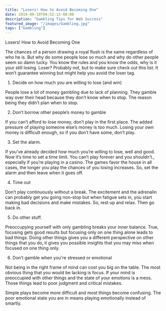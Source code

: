 ```yaml
---
title: "Losers! How to Avoid Becoming One"
date: 2019-09-18T06:52:13-08:00
description: "Gambling Tips for Web Success"
featured_image: "/images/Gambling.jpg"
tags: ["Gambling"]
---
```


Losers! How to Avoid Becoming One

The chances of a person drawing a royal flush is the same regardless of who he is. But why do some people lose so much and why do other people seem so damn lucky. You know the rules and you know the odds, why is it your still losing. Loser?  Probably not, but to make sure check out this list. It won’t guarantee winning but might help you avoid the loser tag.

1. Decide on how much you are willing to lose (and win)

People lose a lot of money gambling due to lack of planning. They gamble way over their head because they don’t know when to stop. The reason being they didn’t plan when to stop. 

2. Don’t borrow other people’s money to gamble

If you can’t afford to lose money, don’t play in the first place. The added pressure of playing someone else’s money is too much. Losing your own money is difficult enough, so if you don’t have some, don’t play.

3. Set the alarm.

If you’ve already decided how much you’re willing to lose, well and good. Now it’s time to set a time limit. You can’t play forever and you shouldn’t., especially if you’re playing in a casino. The games favor the house in all cases, the longer you play the chances of you losing increases. So, set the alarm and then leave when it goes off.

4. Time out

Don’t play continuously without a break. The excitement and the adrenalin can probably get you going non-stop but when fatigue sets in, you start making bad decisions and make mistakes. So, rest up and relax. Then go back in.

5. Do other stuff.

Preoccupying yourself with only gambling breaks your inner balance. True, focusing gets good results but focusing only on one thing alone leads to bad things. Doing other things gives you a different perspective on other things that you do, it gives you possible insights that you may miss when focused on one thing only.

6. Don’t gamble when you're stressed or emotional

Not being in the right frame of mind can cost you big on the table. The most obvious thing that you would be lacking is focus. If your mind is preoccupied with other things and the state of your emotions is a mess. Those things lead to poor judgment and critical mistakes. 

Simple plays become more difficult and most things become confusing. The poor emotional state you are in means playing emotionally instead of smartly. 

